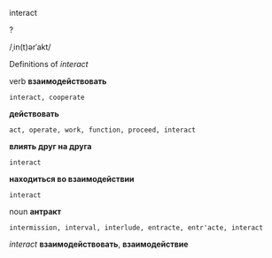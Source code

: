 interact

?

/ˌin(t)ərˈakt/

Definitions of _interact_

verb
**взаимодействовать**

    interact, cooperate
**действовать**

    act, operate, work, function, proceed, interact
**влиять друг на друга**

    interact
**находиться во взаимодействии**

    interact

noun
**антракт**

    intermission, interval, interlude, entracte, entr'acte, interact

_interact_
**взаимодействовать**, **взаимодействие**